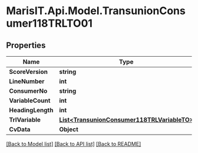 
# MarisIT.Api.Model.TransunionConsumer118TRLTO01

## Properties

Name | Type | Description | Notes
------------ | ------------- | ------------- | -------------
**ScoreVersion** | **string** |  | [optional] 
**LineNumber** | **int** |  | [optional] 
**ConsumerNo** | **string** |  | [optional] 
**VariableCount** | **int** |  | [optional] 
**HeadingLength** | **int** |  | [optional] 
**TrlVariable** | [**List&lt;TransunionConsumer118TRLVariableTO&gt;**](TransunionConsumer118TRLVariableTO.md) |  | [optional] 
**CvData** | **Object** |  | [optional] 

[[Back to Model list]](../README.md#documentation-for-models)
[[Back to API list]](../README.md#documentation-for-api-endpoints)
[[Back to README]](../README.md)

